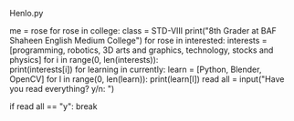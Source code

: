  Henlo.py
 
 me = rose
 for rose in college:
     class = STD-VIII
     print("8th Grader at BAF Shaheen English Medium College")
 for rose in interested:
     interests = [programming, robotics, 3D arts and graphics, technology, stocks and physics]
 for i in range(0, len(interests)):    
    print(interests[i])
 for learning in currently:
     learn = [Python, Blender, OpenCV]
 for l in range(0, len(learn)):
     print(learn[l])
 read all = input("Have you read everything? y/n: ")

 if read all == "y":
    break
